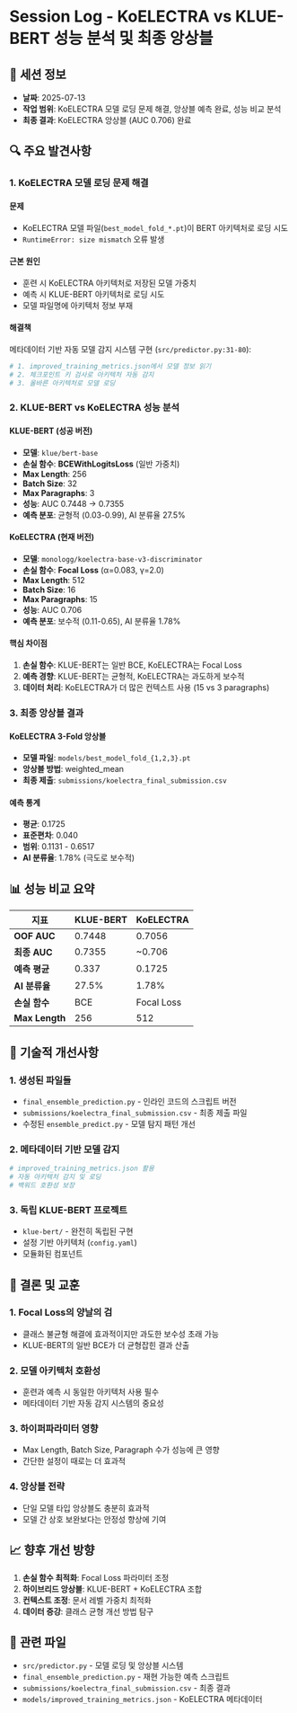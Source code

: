 # Session Log - KoELECTRA vs KLUE-BERT 성능 분석 및 최종 앙상블

## 📅 세션 정보
- **날짜**: 2025-07-13
- **작업 범위**: KoELECTRA 모델 로딩 문제 해결, 앙상블 예측 완료, 성능 비교 분석
- **최종 결과**: KoELECTRA 앙상블 (AUC 0.706) 완료

## 🔍 주요 발견사항

### 1. KoELECTRA 모델 로딩 문제 해결

#### **문제**
- KoELECTRA 모델 파일(`best_model_fold_*.pt`)이 BERT 아키텍처로 로딩 시도
- `RuntimeError: size mismatch` 오류 발생

#### **근본 원인**
- 훈련 시 KoELECTRA 아키텍처로 저장된 모델 가중치
- 예측 시 KLUE-BERT 아키텍처로 로딩 시도
- 모델 파일명에 아키텍처 정보 부재

#### **해결책**
메타데이터 기반 자동 모델 감지 시스템 구현 (`src/predictor.py:31-80`):
```python
# 1. improved_training_metrics.json에서 모델 정보 읽기
# 2. 체크포인트 키 검사로 아키텍처 자동 감지
# 3. 올바른 아키텍처로 모델 로딩
```

### 2. KLUE-BERT vs KoELECTRA 성능 분석

#### **KLUE-BERT (성공 버전)**
- **모델**: `klue/bert-base`
- **손실 함수**: **BCEWithLogitsLoss** (일반 가중치)
- **Max Length**: 256
- **Batch Size**: 32
- **Max Paragraphs**: 3
- **성능**: AUC 0.7448 → 0.7355
- **예측 분포**: 균형적 (0.03-0.99), AI 분류율 27.5%

#### **KoELECTRA (현재 버전)**
- **모델**: `monologg/koelectra-base-v3-discriminator`
- **손실 함수**: **Focal Loss** (α=0.083, γ=2.0)
- **Max Length**: 512
- **Batch Size**: 16
- **Max Paragraphs**: 15
- **성능**: AUC 0.706
- **예측 분포**: 보수적 (0.11-0.65), AI 분류율 1.78%

#### **핵심 차이점**
1. **손실 함수**: KLUE-BERT는 일반 BCE, KoELECTRA는 Focal Loss
2. **예측 경향**: KLUE-BERT는 균형적, KoELECTRA는 과도하게 보수적
3. **데이터 처리**: KoELECTRA가 더 많은 컨텍스트 사용 (15 vs 3 paragraphs)

### 3. 최종 앙상블 결과

#### **KoELECTRA 3-Fold 앙상블**
- **모델 파일**: `models/best_model_fold_{1,2,3}.pt`
- **앙상블 방법**: weighted_mean
- **최종 제출**: `submissions/koelectra_final_submission.csv`

#### **예측 통계**
- **평균**: 0.1725
- **표준편차**: 0.040
- **범위**: 0.1131 - 0.6517
- **AI 분류율**: 1.78% (극도로 보수적)

## 📊 성능 비교 요약

| 지표 | KLUE-BERT | KoELECTRA |
|-----|----------|----------|
| **OOF AUC** | 0.7448 | 0.7056 |
| **최종 AUC** | 0.7355 | ~0.706 |
| **예측 평균** | 0.337 | 0.1725 |
| **AI 분류율** | 27.5% | 1.78% |
| **손실 함수** | BCE | Focal Loss |
| **Max Length** | 256 | 512 |

## 🔧 기술적 개선사항

### 1. 생성된 파일들
- `final_ensemble_prediction.py` - 인라인 코드의 스크립트 버전
- `submissions/koelectra_final_submission.csv` - 최종 제출 파일
- 수정된 `ensemble_predict.py` - 모델 탐지 패턴 개선

### 2. 메타데이터 기반 모델 감지
```python
# improved_training_metrics.json 활용
# 자동 아키텍처 감지 및 로딩
# 백워드 호환성 보장
```

### 3. 독립 KLUE-BERT 프로젝트
- `klue-bert/` - 완전히 독립된 구현
- 설정 기반 아키텍처 (`config.yaml`)
- 모듈화된 컴포넌트

## 🎯 결론 및 교훈

### 1. **Focal Loss의 양날의 검**
- 클래스 불균형 해결에 효과적이지만 과도한 보수성 초래 가능
- KLUE-BERT의 일반 BCE가 더 균형잡힌 결과 산출

### 2. **모델 아키텍처 호환성**
- 훈련과 예측 시 동일한 아키텍처 사용 필수
- 메타데이터 기반 자동 감지 시스템의 중요성

### 3. **하이퍼파라미터 영향**
- Max Length, Batch Size, Paragraph 수가 성능에 큰 영향
- 간단한 설정이 때로는 더 효과적

### 4. **앙상블 전략**
- 단일 모델 타입 앙상블도 충분히 효과적
- 모델 간 상호 보완보다는 안정성 향상에 기여

## 📈 향후 개선 방향

1. **손실 함수 최적화**: Focal Loss 파라미터 조정
2. **하이브리드 앙상블**: KLUE-BERT + KoELECTRA 조합
3. **컨텍스트 조정**: 문서 레벨 가중치 최적화
4. **데이터 증강**: 클래스 균형 개선 방법 탐구

## 📂 관련 파일
- `src/predictor.py` - 모델 로딩 및 앙상블 시스템
- `final_ensemble_prediction.py` - 재현 가능한 예측 스크립트
- `submissions/koelectra_final_submission.csv` - 최종 결과
- `models/improved_training_metrics.json` - KoELECTRA 메타데이터